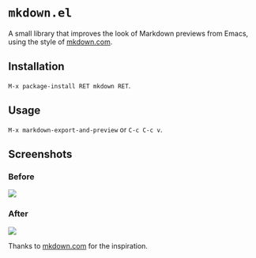 # `mkdown.el` #

A small library that improves the look of Markdown previews from
Emacs, using the style of [mkdown.com][].

## Installation ##

`M-x package-install RET mkdown RET`.

## Usage ##

`M-x markdown-export-and-preview` or `C-c C-c v`.

## Screenshots ##

### Before ###

![](https://photos-6.dropbox.com/t/0/AACRSyhnUc2-ol22-MqpsgEWXc28IrTNXTHQ7cgyFfp2uQ/12/13107408/png/2048x1536/3/1400328000/0/2/Screenshot%202014-05-17%2011.37.41.png/z_J6k7cJlYY_OwJdKekPxFCKjfytPCeQapp59vsI_qw)

### After ###

![](https://photos-4.dropbox.com/t/0/AABxBrMin-mORIH6je3ya9eaPMPAKoZeJW9i2xhvdr3CwQ/12/13107408/png/2048x1536/3/1400328000/0/2/Screenshot%202014-05-17%2011.38.00.png/jzj4zakYECArIdjZtBlcSNfro45h9icsri51T5fP-sk)

Thanks to [mkdown.com][] for the inspiration.

[mkdown.com]: http://mkdown.com
